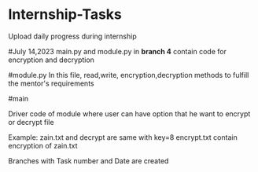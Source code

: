 # Internship-Tasks
Upload daily progress during internship

#July 14,2023
main.py and module.py in **branch 4** contain code for encryption and decryption

#module.py
  In this file, read,write, encryption,decryption methods to fulfill the mentor's requirements

#main

Driver code of module where user can  have option that he want to encrypt or decrypt file

Example:
zain.txt and decrypt are same with key=8
encrypt.txt contain encryption of zain.txt

Branches with Task number and Date are created
